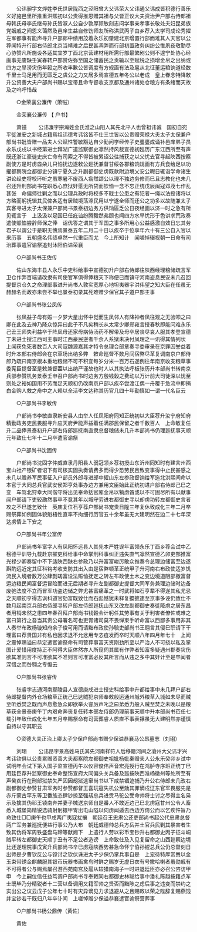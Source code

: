 <!-- { "loadSidebar": true } -->
　　公讳昶字文烨姓李氏世居陇西之泾阳曾大父讳荣大父讳通父讳成皆积德行善乐义好施邑里所推重洪熙初以公贵得推恩赠其祖与父皆正议大夫资治尹户部右侍郎祖母韩氏母李氏继母孙氏皆淑人公自少敦厚颕敏刻志问学事亲孝事长敬处夫妇昆弟族党姻戚之间恩义蔼然及邑庠生益自修饬师友所称洪武丙子由乡荐入太学司成论秀擢左军都事有能声寻升户部郎中绩用茂着永乐初肇建北京增置行部而难其人天官以公荐闻特升行部右侍郎北京当靖难之后民甚凋弊而行部初置政务纠纷公惟夙夜敬勤尽心协赞凡所施设各适其宜岁丁酉北京营建材用所需行部最繁剧公则不遑宁处协心经画事无废缺壬寅春转户部赞佐弥至国之储蓄民之贡输以至赋税之损增金帛之出纳或四方之旱涝灾伤年榖之所收丰歉公皆调度有方规画有法及扈从北征董运粮饷道经数千里士马足用而无匮乏之虞公之力又居多焉宣德五年冬公以老成　皇上眷念特降敕升公资善大夫户部尚书赐以宝带且命专督收支京都及通州诸处仓粮方有条绪而天故及之呜呼惜哉 

　　○金荣襄公濂传（萧镃） 

　　金荣襄公濂传 【 户书】 

　　萧镃 
　　公讳濂字宗瀚姓金氏淮之山阳人其先北平人也曾祖讳诚　国初自宛平徙淮安之新城占籍焉祖讳德考讳铭皆不仕三世皆以公贵赠荣禄大夫太子太保兼户部尚书妣皆赠一品夫人公赋性警敏豁达自少勤问学经传子史亹亹成诵补邑庠弟子员永乐戊戌以书经第进士拜湖广道监察御史凛然持风裁宣德初廵历广东江西所至有声既还浙江豪徒史庆亡命有司索之不得皆被累诏公往捕获之以父忧去官寻起陜西按察副使方是时虏酋朵儿只怕扰边遂敕公廵抚兼督甘绥各郡粮饷规画有方兵食给足以功擢都察院佥都御史分镇宁夏久之升副都御史虏既款附边境乂安公暇日辄诣学命诸生讲论经史将校环听之虽寒暑不废西人翕然颂公以理不独边务修而巳且志教化也未几　召还升刑部尚书在职悉心庶狱奸慝无所贷而钦恤一念不忘正统戊辰闽寇邓茂七作乱甚张　命偏师往剿之而以公理兵政时将校多不戢士公患之有犯者一绳以法授诸将以方略而躬抚辑其民俾各适有居贼境荡涤民用以宁遂全师而还公之功多以故随兼太子宾客寻进太子太保兼户部尚书景泰初边务方供饷匮乏公日夜经画以济一时之急有所见辄言于　上汲汲以足国巳任疪讪纷腾毅然弗顾也闻四方水旱忧形于色讲求荒政奏遣使赈恤尝辞师保之俸　诏优答之谓其于军国之事多所用心公益感激自效日忘其劳君子以谓公于是职无愧焉景泰五年二月二十日以疾卒于位享年六十有三公自入官以来历事　五朝盛名伟绩卓然一代重臣而尤　今上所知计　闻嗟悼辍视朝一日命有司治葬事遣官谕祭追封沐阳伯谥荣襄 

　　○户部尚书王佐传 

　　佐山东海丰县人永乐中吏科给事中宣德初升户部右侍郎往陜西经理粮储疏言军卫仓作弊百端请改隶有司使官军俱得俸粮天下称便巳而镇守河南盗息民安未几召回提督京仓久之命理部事进升尚书人敦实宽厚心地坦夷器宇洪伟望之知大臣在任虽无赫赫名而政亦未尝不举也景泰初录其死难赠少保官其子道户部主事 

　　○户部尚书张公凤传 

　　张凤益子母有娠一夕梦大星出怀中觉而生凤邻人有降神者凤往观之无验叩之曰卿在此及去神乃降众惊异曰此子不凡矣稍长从太常少卿郑雍言授春秋即能问难永乐己丑王师失利益卒于阵凤母还家母病侍汤药不解带及母卒居丧尽哀人服其孝登宣德丁未进士授江西司主事时江西豪民逆者千余人系狱未决付凤理之一讯得其情列状　上闻获免死者数百人大司寇魏源嘉其才特令总理合部章奏寻委审录在京罪囚誉益着时升本部右侍郎会在京草场出纳多弊　敕命廵督不数月间宿弊尽革复调南京户部侍郎乃疏曰南京根本重地粮储不可不积宜每岁分米一百万石遂例往年南京收支粮草事委宪臣提督至是敕兼督葢以出纳严谨故也时人以其执法呼板张历升本部尚书转南京兵部参赞机务景泰壬申召户部尚书时边务方殷钱榖之费动以万计前大司徒深以忧至则处之裕如国用不劳而足天顺初仍改南京户部以疾卒尝渡江偶一舟覆于急流中即捐白金购人救之舟中之人赖以全活李文达称其历官几四十年勤慎如一谓一代名臣云 

　　○户部尚书李敏传 

　　户部尚书李敏直隶新安县人由举人任凤阳府同知正统初以大臣荐升汝宁府知府精勤政务吏民畏服寻升应天府尹能声益着任满郡民保留之者千数百人　上命敏复任升二品俸景泰初升户部右侍郎廵抚南直隶总督粮储未几升本部尚书仍理廵抚事天顺元年致仕七年十二月卒遣官谕祭 

　　○户部尚书沈固传 

　　户部尚书沈固字仲威直隶丹阳县人弱冠领乡荐初授山东沂州同知时有建言州西宝山社产银矿者诏下有司核实固执奏请费多而得少恐劳民且致变事得中止民甚感之未几以赡养军民事征入户部员外郎寻进郎中擢山东左参政督饷给军迤北洪熙间命以本官于大同总兵官武安侯郑亨处事办边方兼用文臣始此正统初进户部右侍郎己巳之变　车驾北狩幸大同偕守将出见奉命括官库金帛以犒虏酋或以不可固尽所有以献事闻户部请下吏较勘然事卒不竟其年以城守劳进右都御史寻以却虏功转左都御史言者攻之不巳遂乞致仕　英庙复位石亨荐户部尚书宠贵日隆三年复休致成化三年二月卒赐祭葬如例固体貌魁梧性直率不拘细行历官五十余年虽无大建明然在边二十七年深达虏情上下安之 

　　○户部尚书年公富传 

　　户部尚书年富字人有凤阳怀远县人其先本严姓误年富领永乐丁酉乡荐会试中乙榜德平训导九载赴京擢吏科给事中命掌刑科事纠正违失直气凛然宣德乙卯吏部推富光禄少卿奏留中不下适陜西缺右参政乃以升富富峻厉敢众推奏令总理边储富至边遂斟酌远近定其征科钩考收支防其出入由是宿弊顿革正统甲子升河南右布政使适岁饥流民入境者数万公肆剽刼富设法赈恤抚定之转左布政使土木之变边境道阻部檄富督运边粮民闻富督运冒险而进无后期者寻升左副都御史提督大同军务兼理边储时边备废弛法度不立而冒军功盗边储之弊尤甚富痛革之一时武将如石亨辈不得遂其私尤忌之天顺初亨得志讽科道官劾富既致仕而石彪憾犹未释复攟摭逮至京事多诬仍致仕不数月起南京兵部右侍郎寻转户部左侍郎廵抚山东又改左副都御史奏徙降虏之居东昌者用销未然之患四年春召拜户部尚书钱榖会计躬任其劳事有关于利害者僚佐或难之富曰第行之吾当其责公母署名可也吏胥诸司莫不畏惮束手听命富以西鄙多事用非其人奏举布政杨璇知府余子俊可用而请黜布政使孙毓吏部尚书王翱言其侵巳职请下干理富曰荐贤国非有私也因求退不允忿用专恣疽发而卒时天顺八年四月年七十　上闻之震悼赐谥曰恭定遣官谕祭命有司营葬事富天资刚劲所至以严治人不可挠以私及掌国计爱惜用度持正不阿得大臣体然亦人所窥伺其属有作弊者知富多疑遇州郡奏灾伤欲其准则言不可准欲其不准则言可准富必反其所言而从违之多中其奸计至是卒闻者深惜之而咎翱之专愎云 

　　○户部尚书张睿传 

　　张睿字志通河南鄢陵县人宣德庚戌进士授史科给事中升都给事中未几拜户部右侍郎提督内外仓场粮草正统己巳达贼犯京师奉敕般运通州城外粮草入城如未尽而贼至听悉焚之既而声息愈急众即欲举火睿厉声叱之曰苐悉力般入贼至焚之未晚以是粮草获全景泰庚午丁内艰命奔丧复任转本部左侍郎仍理前事天顺中升本部尚书莅任七载引年致仕成化七年五月卒赐祭命有司营葬睿人质直不事表襮虽无大建明然亦谨慎自持以守其职云 

　　○资德大夫正治上卿太子少保户部尚书赠少保谥恭襄马公昂墓志（刘珝） 

　　刘珝 
　　公讳昂字景高姓马氏其先河南祥符人后移籍河间之凔州大父讳才兴考讳钦俱以公贵累赠资善大夫都察院左都御史祖妣杨妣秦赠夫人公永乐癸卯乡试中试明年会试下第入国子监宣德丙午以仪容俊伟声音宏亮授行在鸿胪寺序班正统丁巳用廷臣荐升监察御史奉命整饬宣府大同偏头关兵备及廵按陜西淮杨徽州等处所至有声癸亥行在刑部狱禁失严囚因刼狱逃窜尚书以下咸禁锢迹捕乃升公右侍郎未几改右副都御史参赞甘肃军务时参赞都督王喜玩寇失机公至劾其罪谪戍辽东官军畏服先是赤斤蒙古罕东等卫番族恣肆钞掠至强刼总兵进贡马驼公受命帅将士讨之尽得主名枭示及擒其伪祁王锁南奔并妻子械送京师自是番人不敢近边己巳北虏寇甘州公令人畜悉入城堡简精锐选骑射躬擐甲冑出屯山隘以伺虏闻遁去西边方倚公而以乞疾忤旨乃命致仕□□庚午也甲戌两广夷寇扰攘　朝廷召王忠肃公还吏部尚书起公代忠肃总督两广军务兼廵抚便益行事公乃大布　朝廷威德帅总兵方岳并土官兵民剿其暴害者生致其伪将军周铁盛盘马蹄等献阙下　上遣行人劳以彩币宝钞升右都御史丙子征斗峒贼平转左都御史天顺丁丑有不足公者造谤　上命致仕及入见复留命之山西廵察边境比还遂理院事戊寅升兵部尚书辛巳虏寇陜西势甚急命怀宁伯孙镗总兵公仍总督刻日出师是夕曹钦反公与镗讨之钦伏诛进太子少保仍掌兵事自是　上宠待特厚赏赉以金玉束带绣金麒麟服其银币玩器书画禽鸟时鲜之赐岁无虚日衣有号撒哈喇者虽勋戚有不可得者公与赐焉屡召游西苑南宫及扈从较猎南海子一时进退廷臣亦必召公咨访甲申　今上嗣位信任益笃调户部尚书寻奉敕同右都御史林聪给事中潘礼陈越按籍点军士既毕乃分精锐者十二营以备调用又籍军帅之贤否而黜陟之虑后事之违变而禁约之实出公之议云戊子公年七十时有灾异谪见力求退避从之且赐敕以荣之陛辞复赐燕饯并宝钞若干既归八年卒讣闻　上嗟悼赠少保谥恭襄遣官谕祭营葬事 

　　○户部尚书杨公鼎传（黄佐） 

　　黄佐 
